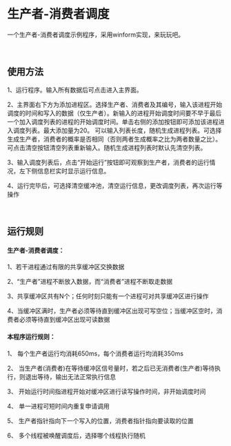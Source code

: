 # 生产者-消费者调度

一个生产者-消费者调度示例程序，采用winform实现，来玩玩吧。

<br/>

## 使用方法

1、运行程序。输入所有数据后可点击进入主界面。

2、主界面右下方为添加进程区。选择生产者、消费者及其编号，输入该进程开始调度的时间和写入的数据（仅生产者）。新输入的进程开始调度时间要不早于最后一个加入调度列表的进程的开始调度时间。单击右侧的添加按钮即可添加该进程进入调度列表。最大添加量为20。
    可以输入列表长度，随机生成进程列表。可选择生成生产者，消费者的概率是否相同（否则两者生成概率之比为两者数量之比）。
    可点击清空按钮清空列表重新输入。随机生成进程列表时默认先清空列表。

3、输入调度列表后，点击“开始运行”按钮即可观察到生产者，消费者的运行情况，左下侧信息栏实时显示运行信息。

4、运行完毕后，可选择清空缓冲池，清空运行信息，更改调度列表，再次运行等操作
<br/>

<br/>

## 运行规则
#### 生产者-消费者调度：

1、若干进程通过有限的共享缓冲区交换数据

2、“生产者”进程不断放入数据，而“消费者”进程不断取走数据

3、共享缓冲区共有N个；任何时刻只能有一个进程可对共享缓冲区进行操作

4、当缓冲区满时，生产者必须等待直到缓冲区出现可写空位；当缓冲区空时，消费者必须等待直到缓冲区出现可读数据
<br/>
#### 本程序运行规则：
1、	每个生产者运行均消耗650ms，每个消费者运行均消耗350ms

2、	当生产者(消费者)在等待缓冲区信号量时，若之后已无消费者(生产者)等待执行，则退出等待，输出无法正常执行信息

3、	开始运行时间指进程开始对缓冲区进行读写操作时间，非开始调度时间

4、	单一进程可短时间内重复申请调用

5、	生产者指针指向下一个写入的位置，消费者指针指向要读取的位置

6、	多个线程被唤醒调度后，选择哪个线程执行随机




